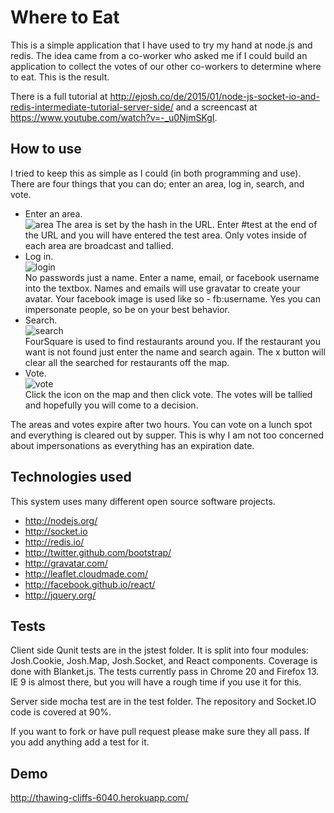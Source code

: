 # Where to EatThis is a simple application that I have used to try my hand at node.js and redis. The idea came from a co-worker who asked me if I could build an application to collect the votes of our other co-workers to determine where to eat. This is the result.There is a full tutorial at http://ejosh.co/de/2015/01/node-js-socket-io-and-redis-intermediate-tutorial-server-side/ and a screencast at https://www.youtube.com/watch?v=-_u0NjmSKgI.## How to useI tried to keep this as simple as I could (in both programming and use). There are four things that you can do; enter an area, log in, search, and vote.* Enter an area.   ![area](http://i.imgur.com/PppXxJl.gif) The area is set by the hash in the URL. Enter #test at the end of the URL and you will have entered the test area. Only votes inside of each area are broadcast and tallied.* Log in.   ![login](http://i.imgur.com/2fpq5wn.gif)    No passwords just a name. Enter a name, email, or facebook username into the textbox. Names and emails will use gravatar to create your avatar. Your facebook image is used like so - fb:username. Yes you can impersonate people, so be on your best behavior.* Search.   ![search](http://i.imgur.com/m9hWDaT.gif)   FourSquare is used to find restaurants around you. If the restaurant you want is not found just enter the name and search again. The x button will clear all the searched for restaurants off the map.* Vote.  ![vote](http://i.imgur.com/RJvpA2t.gif)   Click the icon on the map and then click vote. The votes will be tallied and hopefully you will come to a decision.The areas and votes expire after two hours. You can vote on a lunch spot and everything is cleared out by supper. This is why I am not too concerned about impersonations as everything has an expiration date.## Technologies usedThis system uses many different open source software projects.* http://nodejs.org/* http://socket.io* http://redis.io/* http://twitter.github.com/bootstrap/* http://gravatar.com/* http://leaflet.cloudmade.com/* http://facebook.github.io/react/* http://jquery.org/## TestsClient side Qunit tests are in the jstest folder. It is split into four modules: Josh.Cookie, Josh.Map, Josh.Socket, and React components. Coverage is done with Blanket.js. The tests currently pass in Chrome 20 and Firefox 13. IE 9 is almost there, but you will have a rough time if you use it for this.Server side mocha test are in the test folder. The repository and Socket.IO code is covered at 90%.If you want to fork or have pull request please make sure they all pass. If you add anything add a test for it.## Demohttp://thawing-cliffs-6040.herokuapp.com/